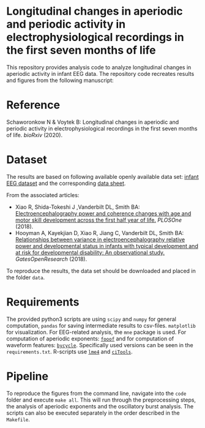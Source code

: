 # Longitudinal changes in aperiodic and periodic activity in electrophysiological recordings in the first seven months of life

This repository provides analysis code to analyze longitudinal changes in aperiodic activity in infant EEG data. The repository code recreates results and figures from the following manuscript:

# Reference
Schaworonkow N & Voytek B: Longitudinal changes in aperiodic and periodic activity in electrophysiological recordings in the first seven months of life. _bioRxiv_ (2020).

# Dataset
The results are based on following available openly available data set: [infant EEG dataset](https://figshare.com/articles/infant_EEG_data/5598814) and the corresponding [data sheet](https://figshare.com/articles/Relative_Power_EEG_and_Bayley_Scales_Infant_data/6994946).

From the associated articles:
-  Xiao R, Shida-Tokeshi J ,Vanderbilt DL, Smith BA: [Electroencephalography power and coherence changes with age and motor skill development across the first half year of life.](https://journals.plos.org/plosone/article?id=10.1371/journal.pone.0190276) _PLOSOne_ (2018).
- Hooyman A, Kayekjian D, Xiao R, Jiang C, Vanderbilt DL, Smith BA: [Relationships between variance in electroencephalography relative power and developmental status in infants with typical development and at risk for developmental disability: An observational study.](https://gatesopenresearch.org/articles/2-47/v2) _GatesOpenResearch_ (2018).

To reproduce the results, the data set should be downloaded and placed in the folder ```data```.

# Requirements

The provided python3 scripts are using ```scipy``` and ```numpy``` for general computation, ```pandas``` for saving intermediate results to csv-files. ```matplotlib``` for visualization. For EEG-related analysis, the ```mne``` package is used. For computation of aperiodic exponents: [```fooof```](https://fooof-tools.github.io/fooof/) and for computation of waveform features: [```bycycle```](https://bycycle-tools.github.io/bycycle/). Specifically used versions can be seen in the ```requirements.txt```. R-scripts use [```lme4```](https://cran.r-project.org/web/packages/lme4/index.html) and [```ciTools```](https://cran.r-project.org/web/packages/ciTools/index.html).


# Pipeline

To reproduce the figures from the command line, navigate into the ```code``` folder and execute ```make all```. This will run through the preprocessing steps, the analysis of aperiodic exponents and the oscillatory burst analysis. The scripts can also be executed separately in the order described in the ```Makefile```.
